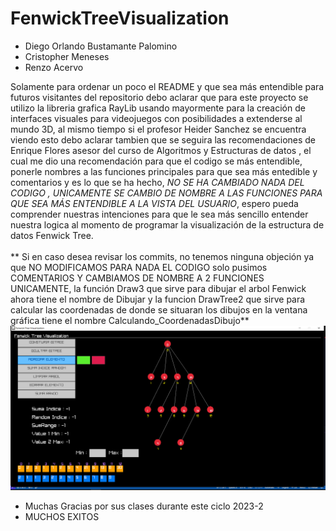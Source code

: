 # FenwickTreeVisualization
- Diego Orlando Bustamante Palomino
- Cristopher Meneses
- Renzo Acervo

Solamente para ordenar un poco el README y que sea más entendible para futuros visitantes del repositorio debo aclarar que para este proyecto se utilizo la libreria grafica RayLib usando mayormente para la creación de interfaces visuales para videojuegos con posibilidades a extenderse al mundo 3D, al mismo tiempo si el profesor Heider Sanchez se encuentra viendo esto debo aclarar tambien que se seguira las recomendaciones de Enrique Flores asesor del curso de Algoritmos y Estructuras de datos , el cual me dio una recomendación para que el codigo se más entendible, ponerle nombres a las funciones principales para que sea más entedible y comentarios y es lo que se ha hecho, *NO SE HA CAMBIADO NADA DEL CODIGO , UNICAMENTE SE CAMBIO DE NOMBRE A LAS FUNCIONES PARA QUE SEA MÁS ENTENDIBLE A LA VISTA DEL USUARIO*, espero pueda comprender nuestras intenciones para que le sea más sencillo entender nuestra logica al momento de programar la visualización de la estructura de datos Fenwick Tree.\
\
** Si en caso desea revisar los commits, no tenemos ninguna objeción ya que NO MODIFICAMOS PARA NADA EL CODIGO solo pusimos COMENTARIOS Y CAMBIAMOS DE NOMBRE A 2 FUNCIONES UNICAMENTE, la función Draw3 que sirve para dibujar el arbol Fenwick ahora tiene el nombre de Dibujar y la funcion DrawTree2 que sirve para calcular las coordenadas de donde se situaran los dibujos en la ventana gráfica tiene el nombre Calculando_CoordenadasDibujo**
![image](FenwickTreeVisualizationTest.PNG)
- Muchas Gracias por sus clases durante este ciclo 2023-2
- MUCHOS EXITOS
